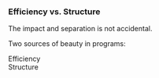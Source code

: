 ### Efficiency vs. Structure

The impact and separation is not accidental.

<p>Two sources of beauty in programs: </p><!-- .element: class="fragment fade-up" -->

<div><a class="highlight-red">Efficiency</a></div><!-- .element: class="fragment fade-right" -->
<div><a class="highlight-blue">Structure</a></div><!-- .element: class="fragment fade-left" -->


